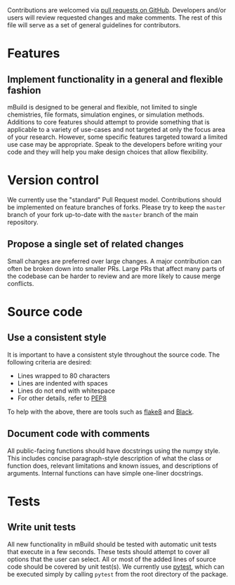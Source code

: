 Contributions are welcomed via [pull requests on GitHub](https://github.com/mosdef-hub/mbuild/pulls). Developers and/or
users will review requested changes and make comments. The rest of this file will serve as a set of general guidelines
for contributors.

# Features

## Implement functionality in a general and flexible fashion

mBuild is designed to be general and flexible, not limited to single chemistries, file formats, simulation engines, or
simulation methods. Additions to core features should attempt to provide something that is applicable to a variety of
use-cases and not targeted at only the focus area of your research. However, some specific features targeted toward
a limited use case may be appropriate. Speak to the developers before writing your code and they will help you make design
choices that allow flexibility.

# Version control

We currently use the "standard" Pull Request model. Contributions should be implemented on feature branches of forks.
Please try to keep the `master` branch of your fork up-to-date with the `master` branch of the main repository.

## Propose a single set of related changes

Small changes are preferred over large changes. A major contribution can often be broken down into smaller PRs. Large PRs that
affect many parts of the codebase can be harder to review and are more likely to cause merge conflicts.

# Source code

## Use a consistent style

It is important to have a consistent style throughout the source code. The following criteria are desired:

* Lines wrapped to 80 characters
* Lines are indented with spaces
* Lines do not end with whitespace
* For other details, refer to [PEP8](https://www.python.org/dev/peps/pep-0008)

To help with the above, there are tools such as [flake8](https://pypi.org/project/flake8/) and [Black](https://github.com/ambv/black).

## Document code with comments

All public-facing functions should have docstrings using the numpy style. This includes concise paragraph-style description
of what the class or function does, relevant limitations and known issues, and descriptions of arguments. Internal functions
can have simple one-liner docstrings.


# Tests

## Write unit tests

All new functionality in mBuild should be tested with automatic unit tests that execute in a few seconds. These tests
should attempt to cover all options that the user can select. All or most of the added lines of source code should be
covered by unit test(s). We currently use [pytest](https://docs.pytest.org/en/latest/), which can be executed simply by calling
`pytest` from the root directory of the package.
